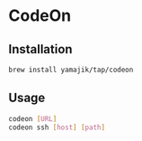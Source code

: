 # CodeOn

## Installation

``` bash
brew install yamajik/tap/codeon
```

## Usage

``` bash
codeon [URL]
codeon ssh [host] [path]
```
